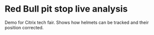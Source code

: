 # Red Bull pit stop live analysis

Demo for Citrix tech fair. Shows how helmets can be tracked and their position corrected.
